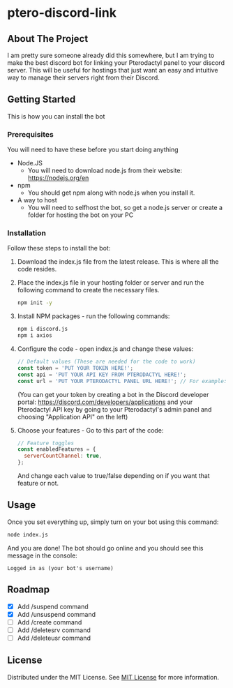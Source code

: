 # ptero-discord-link
## About The Project

I am pretty sure someone already did this somewhere, but I am trying to make the best discord bot for linking your Pterodactyl panel to your discord server. This will be useful for hostings that just want an easy and intuitive way to manage their servers right from their Discord.
## Getting Started

This is how you can install the bot
### Prerequisites

You will need to have these before you start doing anything

- Node.JS
  - You will need to download node.js from their website: https://nodejs.org/en
- npm
  - You should get npm along with node.js when you install it.
- A way to host
  - You will need to selfhost the bot, so get a node.js server or create a folder for hosting the bot on your PC
### Installation

Follow these steps to install the bot:

1. Download the index.js file from the latest release. This is where all the code resides.

2. Place the index.js file in your hosting folder or server and run the following command to create the necessary files.
   ```sh
   npm init -y
   ```

3. Install NPM packages - run the following commands:
   ```sh
   npm i discord.js
   npm i axios
   ```

4. Configure the code - open index.js and change these values: 
   ```js
   // Default values (These are needed for the code to work)
   const token = 'PUT YOUR TOKEN HERE!';
   const api = 'PUT YOUR API KEY FROM PTERODACTYL HERE!';
   const url = 'PUT YOUR PTERODACTYL PANEL URL HERE!'; // For example: https://panel.mypterodactyl.com
   ```
   (You can get your token by creating a bot in the Discord developer portal: https://discord.com/developers/applications and your Pterodactyl API key by going to your Pterodactyl's admin panel and choosing "Application API" on the left)

5. Choose your features - Go to this part of the code: 
   ```js
   // Feature toggles
   const enabledFeatures = {
     serverCountChannel: true,
   };
   ```
   And change each value to true/false depending on if you want that feature or not.
## Usage

Once you set everything up, simply turn on your bot using this command:
   ```sh
   node index.js
   ```
And you are done! The bot should go online and you should see this message in the console:
   ```text
   Logged in as (your bot's username)
   ```
## Roadmap

- [X] Add /suspend command
- [X] Add /unsuspend command
- [ ] Add /create command
- [ ] Add /deletesrv command
- [ ] Add /deleteusr command
## License

Distributed under the MIT License. See [MIT License](https://opensource.org/licenses/MIT) for more information.
